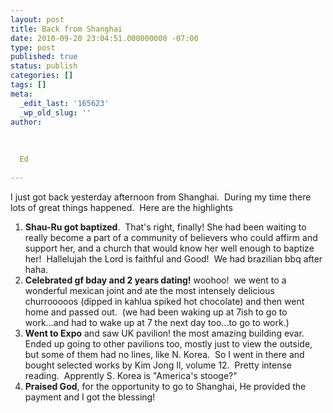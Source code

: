 ```yaml
---
layout: post
title: Back from Shanghai
date: 2010-09-20 23:04:51.000000000 -07:00
type: post
published: true
status: publish
categories: []
tags: []
meta:
  _edit_last: '165623'
  _wp_old_slug: ''
author:
  
  
  
  Ed
  
---
```

<p>I just got back yesterday afternoon from Shanghai.  During my time there lots of great things happened.  Here are the highlights</p>
<ol>
<li><strong>Shau-Ru got baptized</strong>.  That's right, finally! She had been waiting to really become a part of a community of believers who could affirm and support her, and a church that would know her well enough to baptize her!  Hallelujah the Lord is faithful and Good!  We had brazilian bbq after haha.</li>
<li><strong>Celebrated gf bday and 2 years dating!</strong> woohoo!  we went to a wonderful mexican joint and ate the most intensely delicious churrooooos (dipped in kahlua spiked hot chocolate) and then went home and passed out.  (we had been waking up at 7ish to go to work...and had to wake up at 7 the next day too...to go to work.)</li>
<li><strong>Went to Expo</strong> and saw UK pavilion! the most amazing building evar. Ended up going to other pavilions too, mostly just to view the outside, but some of them had no lines, like N. Korea.  So I went in there and bought selected works by Kim Jong Il, volume 12.  Pretty intense reading.  Apprently S. Korea is "America's stooge?"</li>
<li><strong>Praised God</strong>, for the opportunity to go to Shanghai, He provided the payment and I got the blessing!</li>
</ol>
